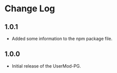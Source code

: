 # Change Log

## 1.0.1

* Added some information to the npm package file.

## 1.0.0

* Initial release of the UserMod-PG.